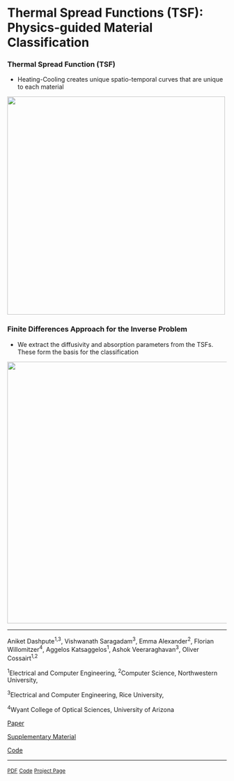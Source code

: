 # Thermal Spread Functions (TSF): Physics-guided Material Classification

### Thermal Spread Function (TSF)

- Heating-Cooling creates unique spatio-temporal curves that are unique to each material

<p float="middle">
  <img src="https://github.com/aniketdashpute/TSF/assets/52461513/041d3de1-faf4-4059-8aca-8082ad814138" width = 500/>
</p>

### Finite Differences Approach for the Inverse Problem

- We extract the diffusivity and absorption parameters from the TSFs. These form the basis for the classification

<p float="middle">
  <img src="https://github.com/aniketdashpute/TSF/assets/52461513/5b42c069-efa1-4bbd-a591-afbd5905c609" width = 600/>
</p>

------------------------------

Aniket Dashpute<sup>1,3</sup>, Vishwanath Saragadam<sup>3</sup>, Emma Alexander<sup>2</sup>, Florian Willomitzer<sup>4</sup>, Aggelos Katsaggelos<sup>1</sup>, Ashok Veeraraghavan<sup>3</sup>, Oliver Cossairt<sup>1,2</sup>

<sup>1</sup>Electrical and Computer Engineering, <sup>2</sup>Computer Science, Northwestern University,

<sup>3</sup>Electrical and Computer Engineering, Rice University,

<sup>4</sup>Wyant College of Optical Sciences, University of Arizona


[Paper](https://openaccess.thecvf.com/content/CVPR2023/papers/Dashpute_Thermal_Spread_Functions_TSF_Physics-Guided_Material_Classification_CVPR_2023_paper.pdf)

[Supplementary Material](https://openaccess.thecvf.com/content/CVPR2023/supplemental/Dashpute_Thermal_Spread_Functions_CVPR_2023_supplemental.pdf)

[Code](https://github.com/aniketdashpute/TSF)

------------------------------

<div class="links">
      <a href="https://openaccess.thecvf.com/content/CVPR2023/papers/Dashpute_Thermal_Spread_Functions_TSF_Physics-Guided_Material_Classification_CVPR_2023_paper.pdf" class="btn btn-lg z-depth-0" role="button" target="_blank" style="font-size:12px;">PDF</a>
      <a href="https://github.com/aniketdashpute/TSF" class="btn btn-lg z-depth-0" role="button" target="_blank" style="font-size:12px;">Code</a>
      <a href="https://aniketdashpute.github.io/TSF/" class="btn btn-lg z-depth-0" role="button" target="_blank" style="font-size:12px;">Project Page</a>
</div>

